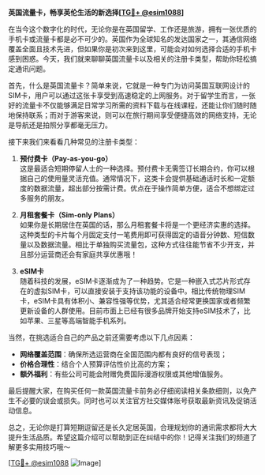 **英国流量卡，畅享英伦生活的新选择[[TG💪+ @esim1088](https://t.me/s/esim1088)]**

在当今这个数字化的时代，无论你是在英国留学、工作还是旅游，拥有一张优质的手机卡或流量卡都是必不可少的。英国作为全球知名的发达国家之一，其通信网络覆盖全面且技术先进，但如果你是初次来到这里，可能会对如何选择合适的手机卡感到困惑。今天，我们就来聊聊英国流量卡以及相关的注册卡类型，帮助你轻松搞定通讯问题。

首先，什么是英国流量卡？简单来说，它就是一种专门为访问英国互联网设计的SIM卡，用户可以通过这张卡享受到高速稳定的上网服务。对于留学生而言，一张好的流量卡不仅能够满足日常学习所需的资料下载与在线课程，还能让你们随时随地保持联系；而对于游客来说，则可以在旅行期间享受便捷高效的网络支持，无论是导航还是拍照分享都毫无压力。

接下来我们来看看几种常见的注册卡类型：

1. **预付费卡（Pay-as-you-go）**  
   这是最适合短期停留人士的一种选择。预付费卡无需签订长期合约，你可以根据自己的使用量灵活充值。通常情况下，这类卡会提供基础通话时长和一定额度的数据流量，超出部分按需计费。优点在于操作简单方便，适合不想绑定过多服务的朋友。

2. **月租套餐卡（Sim-only Plans）**  
   如果你是长期居住在英国的话，那么月租套餐卡将是一个更经济实惠的选择。这种类型的卡片每个月固定支付一笔费用即可获得固定的语音分钟数、短信数量以及数据流量。相比于单独购买流量包，这种方式往往能节省不少开支，并且部分运营商还会有家庭共享优惠哦！

3. **eSIM卡**  
   随着科技的发展，eSIM卡逐渐成为了一种趋势。它是一种嵌入式芯片形式存在的虚拟SIM卡，可以直接安装于支持该功能的设备中。相比传统物理SIM卡，eSIM卡具有体积小、兼容性强等优势，尤其适合经常更换国家或者频繁更新设备的人群使用。目前市面上已经有很多品牌开始支持eSIM技术了，比如苹果、三星等高端智能手机系列。

当然，在挑选适合自己的产品之前还需要考虑以下几点因素：

- **网络覆盖范围**：确保所选运营商在全国范围内都有良好的信号表现；
- **价格合理性**：结合个人预算评估性价比高的方案；
- **额外福利**：有些公司可能会附赠免费国际漫游权限或其他增值服务。

最后提醒大家，在购买任何一款英国流量卡前务必仔细阅读相关条款细则，以免产生不必要的误会或损失。同时也可以关注官方社交媒体账号获取最新资讯及促销活动信息。

总之，无论你是打算短期逗留还是长久定居英国，合理规划你的通讯需求都将大大提升生活品质。希望这篇介绍可以帮助到正在纠结中的你！记得关注我们的频道了解更多实用技巧哦～ 

[[TG💪+ @esim1088](https://t.me/s/esim1088) ![Image](https://i.postimg.cc/4NQfJmqS/Snipaste-2025-05-13-00-14-12.png)]